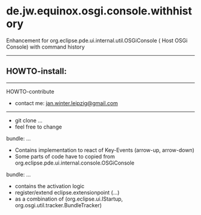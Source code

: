 de.jw.equinox.osgi.console.withhistory
======================================

Enhancement for org.eclipse.pde.ui.internal.util.OSGiConsole ( Host OSGi Console) with command history

--------------------------------------
HOWTO-install:
- 

--------------------------------------
HOWTO-contribute
- contact me: jan.winter.leipzig@gmail.com
--------------------------------------
- git clone ...
- feel free to change 

bundle: ...
- Contains implementation to react of Key-Events (arrow-up, arrow-down)
- Some parts of code have to copied from org.eclipse.pde.ui.internal.console.OSGiConsole 

bundle: ...
- contains the activation logic 
- register/extend eclipse.extensionpoint (...) 
- as a combination of (org.eclipse.ui.IStartup, org.osgi.util.tracker.BundleTracker)

